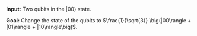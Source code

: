 **Input:** Two qubits in the $|00\rangle$ state.

**Goal:**  Change the state of the qubits to $\frac{1}{\sqrt{3}} \big(|00\rangle + |01\rangle + |10\rangle\big)$.